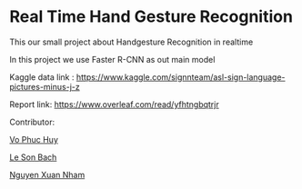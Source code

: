 # Real Time Hand Gesture Recognition

This our small project about Handgesture Recognition in realtime

In this project we use Faster R-CNN as out main model

Kaggle data link : <https://www.kaggle.com/signnteam/asl-sign-language-pictures-minus-j-z>

Report link: <https://www.overleaf.com/read/yfhtngbqtrjr>

Contributor:

[Vo Phuc Huy](https://github.com/PhucHuyVoo)

[Le Son Bach](https://github.com/WujuMaster)

[Nguyen Xuan Nham](https://github.com/LilKwanVu)
